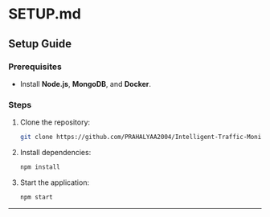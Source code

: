 # SETUP.md

## Setup Guide
### Prerequisites
- Install **Node.js**, **MongoDB**, and **Docker**.

### Steps
1. Clone the repository:
   ```sh
   git clone https://github.com/PRAHALYAA2004/Intelligent-Traffic-Monitoring-System.git
   ```
2. Install dependencies:
   ```sh
   npm install
   ```
3. Start the application:
   ```sh
   npm start
   ```

---

